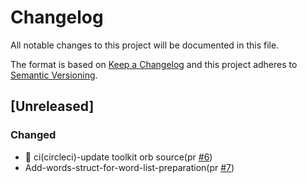 # Changelog

All notable changes to this project will be documented in this file.

The format is based on [Keep a Changelog](https://keepachangelog.com/en/1.0.0/)
and this project adheres to [Semantic Versioning](https://semver.org/spec/v2.0.0.html).

## [Unreleased]

### Changed

- 👷 ci(circleci)-update toolkit orb source(pr [#6])
- Add-words-struct-for-word-list-preparation(pr [#7])

[#6]: https://github.com/jerus-org/slb/pull/6
[#7]: https://github.com/jerus-org/slb/pull/7
